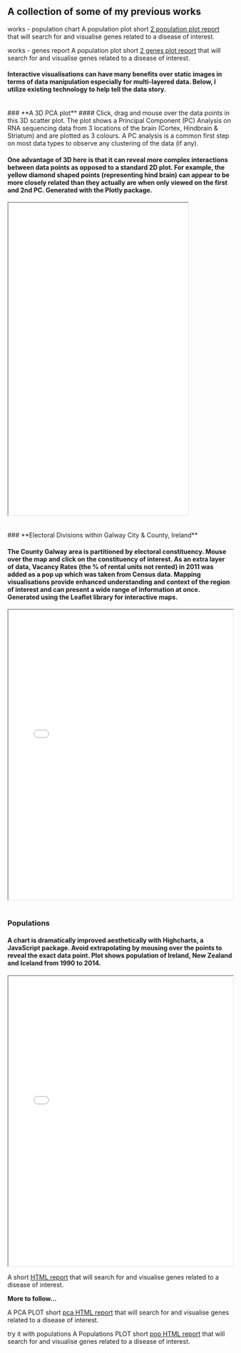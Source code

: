 ## **A collection of some of my previous works**

works - population chart
A population plot short [2 population plot  report](https://rawcdn.githack.com/cathalgking/cking-portfolio/8f1fbf23d429a495d5f2791dd86a2b83abe1c28f/populations.html "Image source") that will search for and visualise genes related to a disease of interest.

works - genes report
A population plot short [2 genes plot  report](https://rawcdn.githack.com/cathalgking/cking-portfolio/278cd427b6e266f308af897c88c3e009f705b5db/Colonic_tumours_GeneList.html "Image source") that will search for and visualise genes related to a disease of interest.


#### Interactive visualisations can have many benefits over static images in terms of data manipulation especially for multi-layered data. Below, I utilize existing technology to help tell the data story.
<br>
### **A 3D PCA plot**
#### Click, drag and mouse over the data points in this 3D scatter plot. The plot shows a Principal Component (PC) Analysis on RNA sequencing data from 3 locations of the brain (Cortex, Hindbrain & Striatum) and are plotted as 3 colours. A PC analysis is a common first step on most data types to observe any clustering of the data (if any).  

#### One advantage of 3D here is that it can reveal more complex interactions between data points as opposed to a standard 2D plot. For example, the yellow diamond shaped points (representing hind brain) can appear to be more closely related than they actually are when only viewed on the first and 2nd PC. Generated with the Plotly package.

<iframe height="700" src="3D_PCA_Plotly.html" width="80%" align="middle"></iframe>

<br>
<br>
<br>
### **Electoral Divisions within Galway City & County, Ireland**

#### The County Galway area is partitioned by electoral constituency. Mouse over the map and click on the constituency of interest. As an extra layer of data, Vacancy Rates (the % of rental units not rented) in 2011 was added as a pop up which was taken from Census data. Mapping visualisations provide enhanced understanding and context of the region of interest and can present a wide range of information at once. Generated using the Leaflet library for interactive maps.
<iframe height="650" src="03_geojson_Altered.html" width="100%"></iframe>

<br>
<br>

### **Populations**

#### A chart is dramatically improved aesthetically with Highcharts, a JavaScript package. Avoid extrapolating by mousing over the points to reveal the exact data point. Plot shows population of Ireland, New Zealand and Iceland from 1990 to 2014.   

<iframe height="650" src="populations.html" width="100%"></iframe>




A short [HTML report](https://rawcdn.githack.com/cathalgking/cking-portfolio/71a3c61213cded55da9e7e1c49ce2767dd50fa20/Colonic_tumours_GeneList.html "Image source") that will search for and visualise genes related to a disease of interest.


**More to follow...**


A PCA PLOT short [pca HTML report](http://htmlpreview.github.com/?https://github.com/cathalgking/cking-portfolio/blob/master/3D_PCA_Plotly.html "Image source") that will search for and visualise genes related to a disease of interest.


try it with populations
A Populations PLOT short [pop HTML report](http://htmlpreview.github.com/?https://github.com/cathalgking/cking-portfolio/blob/master/populations.html "Image source") that will search for and visualise genes related to a disease of interest.




